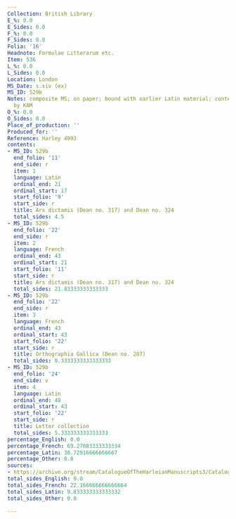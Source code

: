 ```yaml
---
Collection: British Library
E_%: 0.0
E_Sides: 0.0
F_%: 0.0
F_Sides: 0.0
Folia: '16'
Headnote: Formulae Litterarum etc.
Item: 536
L_%: 0.0
L_Sides: 0.0
Location: London
MS_Date: s.xiv (ex)
MS_ID: 529b
Notes: composite MS; on paper; bound with earlier Latin material; contents checked
  by KAM
O_%: 0.0
O_Sides: 0.0
Place_of_production: ''
Produced_for: ''
Reference: Harley 4993
contents:
- MS_ID: 529b
  end_folio: '11'
  end_side: r
  item: 1
  language: Latin
  ordinal_end: 21
  ordinal_start: 17
  start_folio: '9'
  start_side: r
  title: Ars dictamis (Dean no. 317) and Dean no. 324
  total_sides: 4.5
- MS_ID: 529b
  end_folio: '22'
  end_side: r
  item: 2
  language: French
  ordinal_end: 43
  ordinal_start: 21
  start_folio: '11'
  start_side: r
  title: Ars dictamis (Dean no. 317) and Dean no. 324
  total_sides: 21.83333333333333
- MS_ID: 529b
  end_folio: '22'
  end_side: r
  item: 3
  language: French
  ordinal_end: 43
  ordinal_start: 43
  start_folio: '22'
  start_side: r
  title: Orthographia Gallica (Dean no. 287)
  total_sides: 0.3333333333333333
- MS_ID: 529b
  end_folio: '24'
  end_side: v
  item: 4
  language: Latin
  ordinal_end: 48
  ordinal_start: 43
  start_folio: '22'
  start_side: r
  title: Letter collection
  total_sides: 5.333333333333333
percentage_English: 0.0
percentage_French: 69.27083333333334
percentage_Latin: 30.72916666666667
percentage_Other: 0.0
sources:
- https://archive.org/stream/CatalogueOfTheHarleianManuscripts3/Catalogue_of_the_Harleian_Manuscripts_3#page/n245/mode/2up
total_sides_English: 0.0
total_sides_French: 22.166666666666664
total_sides_Latin: 9.833333333333332
total_sides_Other: 0.0

---
```


